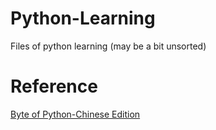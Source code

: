 # Python-Learning
Files of python learning (may be a bit unsorted)
# Reference
[Byte of Python-Chinese Edition](https://bop.mol.uno/)
